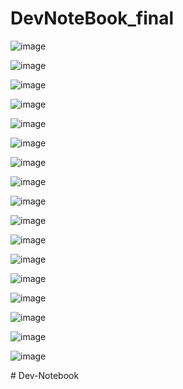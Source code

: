 ﻿# DevNoteBook_final

 
![image](https://github.com/user-attachments/assets/1c7be3c6-723f-4e65-92e5-cdb904f41dcf)

![image](https://github.com/user-attachments/assets/f2019910-15ad-4eaf-83ff-073bfc73ead2)

![image](https://github.com/user-attachments/assets/eda7c664-a9ca-46d3-bebf-3f5da0dcadfd)

![image](https://github.com/user-attachments/assets/8e2f6f37-2a9f-46b2-8858-721478f154bb)

![image](https://github.com/user-attachments/assets/9946adcc-9acc-452c-89d1-0cc99a061451)

![image](https://github.com/user-attachments/assets/b5fd95d6-7c68-4f4b-8b27-e521f7be61cb)

![image](https://github.com/user-attachments/assets/420ede49-d226-416f-890e-f5edda1e23a6)

![image](https://github.com/user-attachments/assets/574d1060-fe09-435f-9381-0c1557e5d64c)

![image](https://github.com/user-attachments/assets/d3b7af80-9707-44ab-91f9-9b1fd03588ca)

![image](https://github.com/user-attachments/assets/f872fe86-3114-434a-9646-54d516467bbf)

![image](https://github.com/user-attachments/assets/8af456da-e835-42bd-af36-d22b2532ae09)

![image](https://github.com/user-attachments/assets/6730969e-9d1d-4730-b1e3-aca2d4021dfd)



![image](https://github.com/user-attachments/assets/179cc818-e48a-404a-af05-7aef93737888)

![image](https://github.com/user-attachments/assets/911e6c7a-c91f-4cc7-860a-6fa3e30ad628)

![image](https://github.com/user-attachments/assets/c5f36dfa-41af-4654-ade6-235fd1f16dc5)

![image](https://github.com/user-attachments/assets/f0744220-5462-437a-9f09-675c0b31aa07)

![image](https://github.com/user-attachments/assets/c7accbb3-5862-4a0b-ab12-7cf3cf8bcfed)
















#   D e v - N o t e b o o k  
 